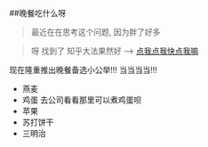 ##晚餐吃什么呀
> 最近在在思考这个问题, 因为胖了好多

> 呀 找到了 知乎大法果然好 --> [点我点我快点我嘛](http://www.zhihu.com/question/21939539)



现在隆重推出晚餐备选小公举!!! 当当当当!!!

- 燕麦
- 鸡蛋 去公司看看那里可以煮鸡蛋呗
- 苹果
- 苏打饼干
- 三明治
